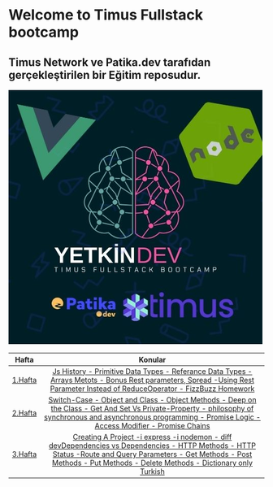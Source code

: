 # Welcome to Timus Fullstack bootcamp

## Timus Network ve Patika.dev tarafıdan gerçekleştirilen bir Eğitim reposudur.

<img src="Assets/Main.jpg" alt="">

|             Hafta             |                                                                                                                  Konular                                                                                                                   |
| :---------------------------: | :----------------------------------------------------------------------------------------------------------------------------------------------------------------------------------------------------------------------------------------: |
| [1.Hafta](tree/master/Hafta1) |                          [Js History - Primitive Data Types - Referance Data Types - Arrays Metots - Bonus Rest parameters, Spread -Using Rest Parameter Instead of ReduceOperator - FizzBuzz Homework ](Hafta1)                           |
| [2.Hafta](tree/master/Hafta2) |       [ Switch-Case - Object and Class - Object Methods - Deep on the Class - Get And Set Vs Private-Property - philosophy of synchronous and asynchronous programming - Promise Logic - Access Modifier - Promise Chains ](Hafta2)        |
| [3.Hafta](tree/master/Hafta3) | [ Creating A Project -i express -i nodemon - diff devDependencies vs Dependencies - HTTP Methods - HTTP Status -Route and Query Parameters - Get Methods - Post Methods - Put Methods - Delete Methods - Dictionary only Turkish ](Hafta3) |
